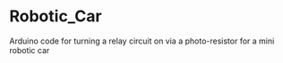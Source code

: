 # Robotic_Car
Arduino code for turning a relay circuit on via a photo-resistor for a mini robotic car

